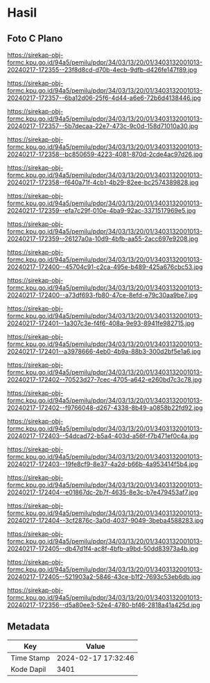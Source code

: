 # Hasil

## Foto C Plano

https://sirekap-obj-formc.kpu.go.id/94a5/pemilu/pdpr/34/03/13/20/01/3403132001013-20240217-172355--23f8d8cd-d70b-4ecb-9dfb-d426fe147f89.jpg

https://sirekap-obj-formc.kpu.go.id/94a5/pemilu/pdpr/34/03/13/20/01/3403132001013-20240217-172357--6ba12d06-25f6-4d44-a6e6-72b6d4138446.jpg

https://sirekap-obj-formc.kpu.go.id/94a5/pemilu/pdpr/34/03/13/20/01/3403132001013-20240217-172357--5b7decaa-22e7-473c-9c0d-158d71010a30.jpg

https://sirekap-obj-formc.kpu.go.id/94a5/pemilu/pdpr/34/03/13/20/01/3403132001013-20240217-172358--bc850659-4223-4081-870d-2cde4ac97d26.jpg

https://sirekap-obj-formc.kpu.go.id/94a5/pemilu/pdpr/34/03/13/20/01/3403132001013-20240217-172358--f640a71f-4cb1-4b29-82ee-bc2574389828.jpg

https://sirekap-obj-formc.kpu.go.id/94a5/pemilu/pdpr/34/03/13/20/01/3403132001013-20240217-172359--efa7c29f-010e-4ba9-92ac-3371517969e5.jpg

https://sirekap-obj-formc.kpu.go.id/94a5/pemilu/pdpr/34/03/13/20/01/3403132001013-20240217-172359--26127a0a-10d9-4bfb-aa55-2acc697e9208.jpg

https://sirekap-obj-formc.kpu.go.id/94a5/pemilu/pdpr/34/03/13/20/01/3403132001013-20240217-172400--45704c91-c2ca-495e-b489-425a676cbc53.jpg

https://sirekap-obj-formc.kpu.go.id/94a5/pemilu/pdpr/34/03/13/20/01/3403132001013-20240217-172400--a73df693-fb80-47ce-8efd-e79c30aa9be7.jpg

https://sirekap-obj-formc.kpu.go.id/94a5/pemilu/pdpr/34/03/13/20/01/3403132001013-20240217-172401--1a307c3e-f4f6-408a-9e93-8941fe982715.jpg

https://sirekap-obj-formc.kpu.go.id/94a5/pemilu/pdpr/34/03/13/20/01/3403132001013-20240217-172401--a3978666-4eb0-4b9a-88b3-300d2bf5e1a6.jpg

https://sirekap-obj-formc.kpu.go.id/94a5/pemilu/pdpr/34/03/13/20/01/3403132001013-20240217-172402--70523d27-7cec-4705-a642-e260bd7c3c78.jpg

https://sirekap-obj-formc.kpu.go.id/94a5/pemilu/pdpr/34/03/13/20/01/3403132001013-20240217-172402--f9766048-d267-4338-8b49-a0858b22fd92.jpg

https://sirekap-obj-formc.kpu.go.id/94a5/pemilu/pdpr/34/03/13/20/01/3403132001013-20240217-172403--54dcad72-b5a4-403d-a56f-f7b471ef0c4a.jpg

https://sirekap-obj-formc.kpu.go.id/94a5/pemilu/pdpr/34/03/13/20/01/3403132001013-20240217-172403--19fe8cf9-8e37-4a2d-b66b-4a953414f5b4.jpg

https://sirekap-obj-formc.kpu.go.id/94a5/pemilu/pdpr/34/03/13/20/01/3403132001013-20240217-172404--e01867dc-2b7f-4635-8e3c-b7e479453af7.jpg

https://sirekap-obj-formc.kpu.go.id/94a5/pemilu/pdpr/34/03/13/20/01/3403132001013-20240217-172404--3cf2876c-3a0d-4037-9049-3beba4588283.jpg

https://sirekap-obj-formc.kpu.go.id/94a5/pemilu/pdpr/34/03/13/20/01/3403132001013-20240217-172405--db47d1f4-ac8f-4bfb-a9bd-50dd83973a4b.jpg

https://sirekap-obj-formc.kpu.go.id/94a5/pemilu/pdpr/34/03/13/20/01/3403132001013-20240217-172405--521903a2-5846-43ce-b1f2-7693c53eb6db.jpg

https://sirekap-obj-formc.kpu.go.id/94a5/pemilu/pdpr/34/03/13/20/01/3403132001013-20240217-172356--d5a80ee3-52e4-4780-bf46-2818a41a425d.jpg


## Metadata

| Key        | Value               |
| ---------- | ------------------- |
| Time Stamp | 2024-02-17 17:32:46 |
| Kode Dapil | 3401                |



